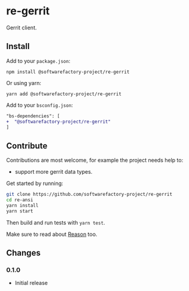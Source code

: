 # re-gerrit

Gerrit client.

## Install

Add to your `package.json`:

```
npm install @softwarefactory-project/re-gerrit
```

Or using yarn:

```
yarn add @softwarefactory-project/re-gerrit
```

Add to your `bsconfig.json`:

```diff
"bs-dependencies": [
+  "@softwarefactory-project/re-gerrit"
]
```

## Contribute

Contributions are most welcome, for example the project needs help to:

- support more gerrit data types.

Get started by running:

```sh
git clone https://github.com/softwarefactory-project/re-gerrit
cd re-ansi
yarn install
yarn start
```

Then build and run tests with `yarn test`.

Make sure to read about [Reason][rescript-lang] too.

## Changes

### 0.1.0

- Initial release

[rescript-lang]: https://rescript-lang.org/docs/manual/v8.0.0/overview
